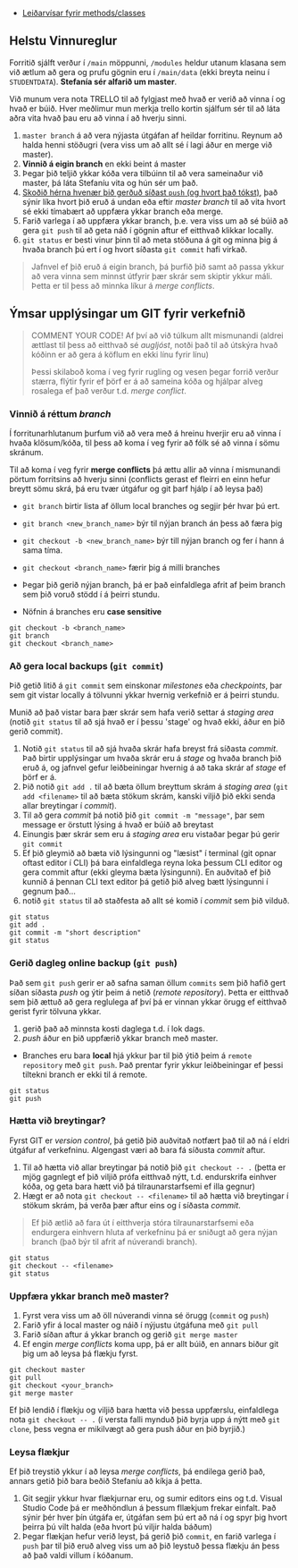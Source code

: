 * [Leiðarvísar fyrir methods/classes](../info/manuals/man_main.md)
## Helstu Vinnureglur
Forritið sjálft verður í `/main` möppunni, `/modules` heldur utanum klasana sem við ætlum að gera og prufu gögnin eru í `/main/data` (ekki breyta neinu í `STUDENTDATA`). __Stefanía sér alfarið um master__.

Við munum vera nota TRELLO til að fylgjast með hvað er verið að vinna í og hvað er búið. Hver meðlimur mun merkja trello kortin sjálfum sér til að láta aðra vita hvað þau eru að vinna í að hverju sinni.

1. `master branch` á að vera nýjasta útgáfan af heildar forritinu. Reynum að halda henni stöðugri (vera viss um að allt sé í lagi áður en merge við master).
1. __Vinnið á eigin branch__ en ekki beint á master
1. Þegar þið teljið ykkar kóða vera tilbúinn til að vera sameinaður við master, þá láta Stefaníu vita og hún sér um það.
1. [Skoðið hérna hvenær þið gerðuð síðast `push` (og hvort það tókst)](https://github.com/MyraMidnight/VLN1_h16/branches), það sýnir líka hvort þið eruð á undan eða eftir _master branch_ til að vita hvort sé ekki tímabært að uppfæra ykkar branch eða merge.
1. Farið varlega í að uppfæra ykkar branch, þ.e. vera viss um að sé búið að gera `git push` til að geta náð í gögnin aftur ef eitthvað klikkar locally.
1. `git status` er besti vinur þinn til að meta stöðuna á git og minna þig á hvaða branch þú ert í og hvort síðasta `git commit` hafi virkað. 

> Jafnvel ef þið eruð á eigin branch, þá þurfið þið samt að passa ykkur að vera vinna sem minnst útfyrir þær skrár sem skiptir ykkur máli. Þetta er til þess að minnka líkur á _merge conflicts_.

## Ýmsar upplýsingar um GIT fyrir verkefnið
>COMMENT YOUR CODE! Af því að við túlkum allt mismunandi (aldrei ættlast til þess að eitthvað sé _augljóst_, notði það til að útskýra hvað kóðinn er að gera á köflum en ekki línu fyrir línu)
>
>Þessi skilaboð koma í veg fyrir rugling og vesen þegar forrið verður stærra, flýtir fyrir ef þörf er á að sameina kóða og hjálpar alveg rosalega ef það verður t.d. _merge conflict_.


### Vinnið á réttum _branch_
Í forritunarhlutanum þurfum við að vera með á hreinu hverjir eru að vinna í hvaða klösum/kóða, til þess að koma í veg fyrir að fólk sé að vinna í sömu skránum. 

Til að koma í veg fyrir __merge conflicts__ þá ættu allir að vinna í mismunandi pörtum forritsins að hverju sinni (conflicts gerast ef fleirri en einn hefur breytt sömu skrá, þá eru tvær útgáfur og git þarf hjálp í að leysa það)

* `git branch` birtir lista af öllum local branches og segjir þér hvar þú ert.
* `git branch <new_branch_name>` býr til nýjan branch án þess að færa þig
* `git checkout -b <new_branch_name>` býr till nýjan branch og fer í hann á sama tíma.  

* `git checkout <branch_name>` færir þig á milli branches
* Þegar þið gerið nýjan branch, þá er það einfaldlega afrit af þeim branch sem þið voruð stödd í á þeirri stundu.
* Nöfnin á branches eru __case sensitive__ 

```
git checkout -b <branch_name>
git branch
git checkout <branch_name>
```

### Að gera local backups (`git commit`)
Þið getið litið á `git commit` sem einskonar _milestones_ eða _checkpoints_, þar sem git vistar locally á tölvunni ykkar hvernig verkefnið er á þeirri stundu.

Munið að það vistar bara þær skrár sem hafa verið settar á _staging area_ (notið `git status` til að sjá hvað er í þessu 'stage' og hvað ekki, áður en þið gerið commit).

1. Notið `git status` til að sjá hvaða skrár hafa breyst frá síðasta _commit_. Það birtir upplýsingar um hvaða skrár eru á _stage_ og hvaða branch þið eruð á, og jafnvel gefur leiðbeiningar hvernig á að taka skrár af _stage_ ef þörf er á.
1. Þið notið `git add .` til að bæta öllum breyttum skrám á _staging area_ (`git add <filename>` til að bæta stökum skrám, kanski viljið þið ekki senda allar breytingar í _commit_). 
1. Til að gera _commit_ þá notið þið `git commit -m "message"`, þar sem message er örstutt lýsing á hvað er búið að breytast 
1. Einungis þær skrár sem eru á _staging area_ eru vistaðar þegar þú gerir `git commit`
1. Ef þið gleymið að bæta við lýsingunni og "læsist" í terminal (git opnar oftast editor í CLI) þá bara einfaldlega reyna loka þessum CLI editor og gera commit aftur (ekki gleyma bæta lýsingunni). En auðvitað ef þið kunnið á þennan CLI text editor þá getið þið alveg bætt lýsingunni í gegnum það... 
1. notið `git status` til að staðfesta að allt sé komið í _commit_ sem þið vilduð.

```
git status
git add .
git commit -m "short description"
git status
```

### Gerið dagleg __online backup__ (`git push`)
Það sem `git push` gerir er að safna saman öllum `commits` sem þið hafið gert síðan síðasta _push_ og ýtir þeim á netið (_remote repository_). Þetta er eitthvað sem þið ættuð að gera reglulega af því þá er vinnan ykkar örugg ef eitthvað gerist fyrir tölvuna ykkar.
1. gerið það að minnsta kosti daglega t.d. í lok dags.
1. _push_ áður en þið uppfærið ykkar branch með master. 

* Branches eru bara __local__ hjá ykkur þar til þið ýtið þeim á `remote repository` með `git push`. Það prentar fyrir ykkur leiðbeiningar ef þessi tiltekni branch er ekki til á remote.
```
git status 
git push
```

### Hætta við breytingar?
Fyrst GIT er _version control_, þá getið þið auðvitað notfært það til að ná í eldri útgáfur af verkefninu. Algengast væri að bara fá síðusta _commit_ aftur. 

1. Til að hætta við allar breytingar þá notið þið `git checkout -- .` (þetta er mjög gagnlegt ef þið viljið prófa eitthvað nýtt, t.d. endurskrifa einhver kóða, og geta bara hætt við þá tilraunarstarfsemi ef illa gegnur)
1. Hægt er að nota `git checkout -- <filename>` til að hætta við breytingar í stökum skrám, þá verða þær aftur eins og í síðasta _commit_.

> Ef þið ætlið að fara út í eitthverja stóra tilraunarstarfsemi eða endurgera einhvern hluta af verkefninu þá er sniðugt að gera nýjan branch (það býr til afrit af núverandi branch).
 
```
git status
git checkout -- <filename> 
git status
```

### Uppfæra ykkar branch með master?
1. Fyrst vera viss um að öll núverandi vinna sé örugg (`commit` og `push`)
1. Farið yfir á local master og náið í nýjustu útgáfuna með `git pull`
1. Farið síðan aftur á ykkar branch og gerið `git merge master`
1. Ef engin _merge conflicts_ koma upp, þá er allt búið, en annars biður git þig um að leysa þá flækju fyrst.

```
git checkout master
git pull
git checkout <your_branch>
git merge master
```
Ef þið lendið í flækju og viljið bara hætta við þessa uppfærslu, einfaldlega nota `git checkout -- .` (í versta falli mynduð þið byrja upp á nýtt með `git clone`, þess vegna er mikilvægt að gera push áður en þið byrjið.)

### Leysa flækjur
Ef þið treystið ykkur í að leysa _merge conflicts_, þá endilega gerið það, annars getið þið bara beðið Stefaníu að kíkja á þetta.

1. Git segjir ykkur hvar flækjurnar eru, og sumir editors eins og t.d. Visual Studio Code þá er meðhöndlun á þessum fllækjum frekar einfalt. Það sýnir þér hver þín útgáfa er, útgáfan sem þú ert að ná í og spyr þig hvort þeirra þú vilt halda (eða hvort þú viljir halda báðum)
1. Þegar flækjan hefur verið leyst, þá gerið þið `commit`, en farið varlega í `push` þar til þið eruð alveg viss um að þið leystuð þessa flækju án þess að það valdi villum í kóðanum.